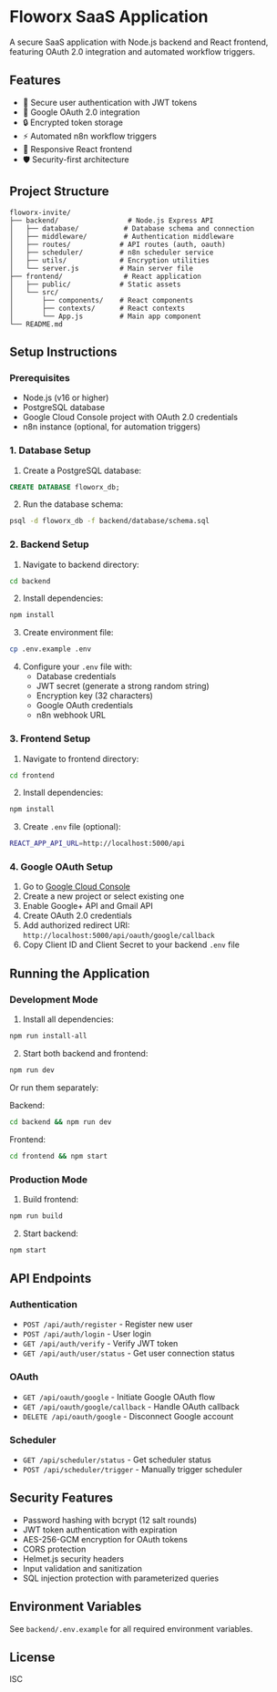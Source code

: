 # Floworx SaaS Application

A secure SaaS application with Node.js backend and React frontend, featuring OAuth 2.0 integration and automated workflow triggers.

## Features

- 🔐 Secure user authentication with JWT tokens
- 🔗 Google OAuth 2.0 integration
- 🔒 Encrypted token storage
- ⚡ Automated n8n workflow triggers
- 📱 Responsive React frontend
- 🛡️ Security-first architecture

## Project Structure

```
floworx-invite/
├── backend/                 # Node.js Express API
│   ├── database/           # Database schema and connection
│   ├── middleware/         # Authentication middleware
│   ├── routes/            # API routes (auth, oauth)
│   ├── scheduler/         # n8n scheduler service
│   ├── utils/             # Encryption utilities
│   └── server.js          # Main server file
├── frontend/               # React application
│   ├── public/            # Static assets
│   └── src/
│       ├── components/    # React components
│       ├── contexts/      # React contexts
│       └── App.js         # Main app component
└── README.md
```

## Setup Instructions

### Prerequisites

- Node.js (v16 or higher)
- PostgreSQL database
- Google Cloud Console project with OAuth 2.0 credentials
- n8n instance (optional, for automation triggers)

### 1. Database Setup

1. Create a PostgreSQL database:
```sql
CREATE DATABASE floworx_db;
```

2. Run the database schema:
```bash
psql -d floworx_db -f backend/database/schema.sql
```

### 2. Backend Setup

1. Navigate to backend directory:
```bash
cd backend
```

2. Install dependencies:
```bash
npm install
```

3. Create environment file:
```bash
cp .env.example .env
```

4. Configure your `.env` file with:
   - Database credentials
   - JWT secret (generate a strong random string)
   - Encryption key (32 characters)
   - Google OAuth credentials
   - n8n webhook URL

### 3. Frontend Setup

1. Navigate to frontend directory:
```bash
cd frontend
```

2. Install dependencies:
```bash
npm install
```

3. Create `.env` file (optional):
```bash
REACT_APP_API_URL=http://localhost:5000/api
```

### 4. Google OAuth Setup

1. Go to [Google Cloud Console](https://console.cloud.google.com/)
2. Create a new project or select existing one
3. Enable Google+ API and Gmail API
4. Create OAuth 2.0 credentials
5. Add authorized redirect URI: `http://localhost:5000/api/oauth/google/callback`
6. Copy Client ID and Client Secret to your backend `.env` file

## Running the Application

### Development Mode

1. Install all dependencies:
```bash
npm run install-all
```

2. Start both backend and frontend:
```bash
npm run dev
```

Or run them separately:

Backend:
```bash
cd backend && npm run dev
```

Frontend:
```bash
cd frontend && npm start
```

### Production Mode

1. Build frontend:
```bash
npm run build
```

2. Start backend:
```bash
npm start
```

## API Endpoints

### Authentication
- `POST /api/auth/register` - Register new user
- `POST /api/auth/login` - User login
- `GET /api/auth/verify` - Verify JWT token
- `GET /api/auth/user/status` - Get user connection status

### OAuth
- `GET /api/oauth/google` - Initiate Google OAuth flow
- `GET /api/oauth/google/callback` - Handle OAuth callback
- `DELETE /api/oauth/google` - Disconnect Google account

### Scheduler
- `GET /api/scheduler/status` - Get scheduler status
- `POST /api/scheduler/trigger` - Manually trigger scheduler

## Security Features

- Password hashing with bcrypt (12 salt rounds)
- JWT token authentication with expiration
- AES-256-GCM encryption for OAuth tokens
- CORS protection
- Helmet.js security headers
- Input validation and sanitization
- SQL injection protection with parameterized queries

## Environment Variables

See `backend/.env.example` for all required environment variables.

## License

ISC
